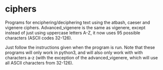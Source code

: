 ciphers
=======

Programs for enciphering/deciphering text using the atbash, caeser and vigenere ciphers. Advanced_vigenere is the same as vigenere, except instead of just using uppercase letters A-Z, it now uses 95 possible characters (ASCII codes 32-126).

Just follow the instructions given when the program is run. Note that these programs will only work in python3, and will also only work with with characters a-z (with the exception of the advanced_vigenere, which will use all ASCII characters from 32-126).
